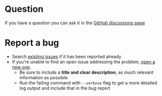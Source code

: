 # Question
If you have a question you can ask it in the [GitHub discussions page](https://github.com/AsamK/signal-cli/discussions)

# Report a bug
- Search [existing issues](https://github.com/AsamK/signal-cli/issues?q=is%3Aissue) if it has been reported already
- If you're unable to find an open issue addressing the problem, [open a new one](https://github.com/AsamK/signal-cli/issues/new).
  - Be sure to include a **title and clear description**, as much relevant information as possible.
  - Run the failing command with `--verbose` flag to get a more detailed log output and include that in the bug report
